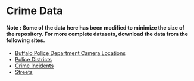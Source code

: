 # Crime Data

#### Note : Some of the data here has been modified to minimize the size of the repository. For more complete datasets, download the data from the following sites.

* [Buffalo Police Department Camera Locations](https://data.buffalony.gov/Public-Safety/Buffalo-Police-Department-Camera-Locations/azs8-4qqf)
* [Police Districts](https://data.buffalony.gov/Government/Police-Districts/q9bk-zu3p)
* [Crime Incidents](https://data.buffalony.gov/Public-Safety/Crime-Incidents/d6g9-xbgu)
* [Streets](https://data.buffalony.gov/dataset/Streets/hgv6-habj)
